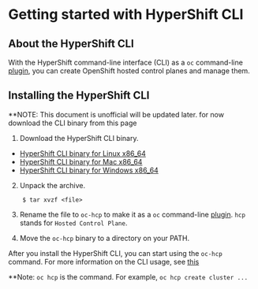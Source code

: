 # Getting started with HyperShift CLI

## About the HyperShift CLI

With the HyperShift command-line interface (CLI) as a `oc` command-line [plugin](https://docs.openshift.com/container-platform/4.11/cli_reference/openshift_cli/extending-cli-plugins.html), you can create OpenShift hosted control planes and manage them.

## Installing the HyperShift CLI

**NOTE: This document is unofficial will be updated later. for now download the CLI binary from this page

1. Download the HyperShift CLI binary.

- [HyperShift CLI binary for Linux x86_64](https://github.com/stolostron/hypershift-addon-operator/blob/main/docs/hypershift-linux-amd64.tar.gz?raw=true)
- [HyperShift CLI binary for Mac x86_64](https://github.com/stolostron/hypershift-addon-operator/blob/main/docs/hypershift-darwin-amd64.tar.gz?raw=true)
- [HyperShift CLI binary for Windows x86_64](https://github.com/stolostron/hypershift-addon-operator/blob/main/docs/hypershift-windows-amd64.tar.gz?raw=true)

2. Unpack the archive.

```
    $ tar xvzf <file>
```

3. Rename the file to `oc-hcp` to make it as a `oc` command-line [plugin](https://docs.openshift.com/container-platform/4.11/cli_reference/openshift_cli/extending-cli-plugins.html). `hcp` stands for `Hosted Control Plane`.

4. Move the `oc-hcp` binary to a directory on your PATH.

After you install the HyperShift CLI, you can start using the `oc-hcp` command. For more information on the CLI usage, see [this](https://hypershift-docs.netlify.app/getting-started/)

**Note: `oc hcp` is the command. For example, `oc hcp create cluster ...`